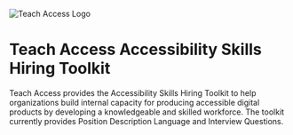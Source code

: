 ![Teach Access Logo](https://teachaccess.org/wp-content/uploads/2020/01/teach_access_logo.svg)
# Teach Access Accessibility Skills Hiring Toolkit
Teach Access provides the Accessibility Skills Hiring Toolkit to help organizations build internal capacity for producing accessible digital products by developing a knowledgeable and skilled workforce. The toolkit currently provides Position Description Language and Interview Questions. 
